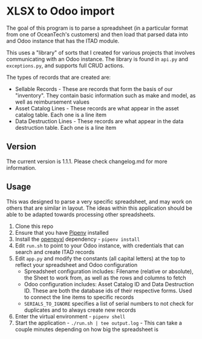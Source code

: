 # XLSX to Odoo import

The goal of this program is to parse a spreadsheet (in a particular format from one of OceanTech's customers)
and then load that parsed data into and Odoo instance that has the ITAD module.

This uses a "library" of sorts that I created for various projects that involves communicating with an Odoo instance.
The library is found in `api.py` and `exceptions.py`, and supports full CRUD actions.

The types of records that are created are:

* Sellable Records - These are records that form the basis of our "inventory". They contain basic information such as make and model, as well as reimbursement values
* Asset Catalog Lines - These records are what appear in the asset catalog table. Each one is a line item
* Data Destruction Lines - These records are what appear in the data destruction table. Each one is a line item

## Version

The current version is 1.1.1. Please check changelog.md for more information.

## Usage

This was designed to parse a very specific spreadsheet, and may work on others that are similar in layout.
The ideas within this application should be able to be adapted towards processing other spreadsheets.

1. Clone this repo
1. Ensure that you have [Pipenv](https://github.com/pypa/pipenv) installed
1. Install the [openpyxl](https://bitbucket.org/openpyxl/openpyxl/src/default/) dependency - `pipenv install`
1. Edit `run.sh` to point to your Odoo instance, with credentials that can search and create ITAD records
1. Edit `app.py` and modify the constants (all capital letters) at the top to reflect your spreadsheet and Odoo configuration
    * Spreadsheet configuration includes: Filename (relative or absolute), the Sheet to work from, as well as the rows and columns to fetch
    * Odoo configuration includes: Asset Catalog ID and Data Destruction ID. These are both the database ids of their respective forms. Used to connect the line items to specific records
    * `SERIALS_TO_IGNORE` specifies a list of serial numbers to not check for duplicates and to always create new records
6. Enter the virtual environment - `pipenv shell`
1. Start the application - `./run.sh | tee output.log` - This can take a couple minutes depending on how big the spreadsheet is